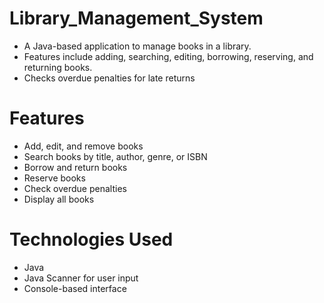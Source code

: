 # Library_Management_System
- A Java-based application to manage books in a library.
- Features include adding, searching, editing, borrowing, reserving, and returning books.
- Checks overdue penalties for late returns

# Features
 - Add, edit, and remove books
 - Search books by title, author, genre, or ISBN
 - Borrow and return books
 - Reserve books
 - Check overdue penalties
 - Display all books

# Technologies Used
- Java
- Java Scanner for user input
- Console-based interface
